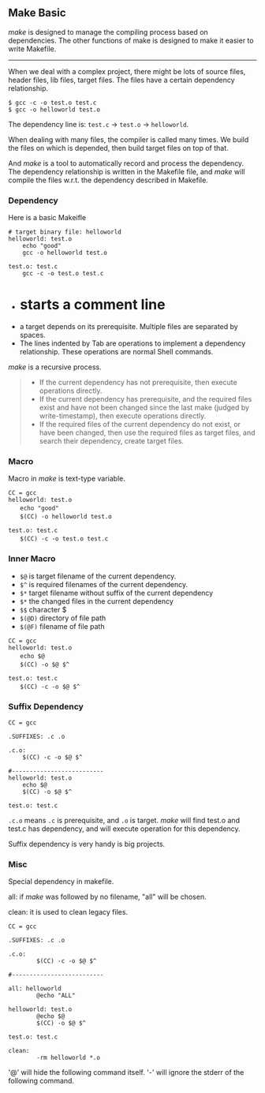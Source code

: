 ## Make Basic
*make* is designed to manage the compiling process based on dependencies. The other functions of make is designed to make it easier to write Makefile.

- - -

When we deal with a complex project, there might be lots of source files, header files, lib files, target files.
The files have a certain dependency relationship.

```
$ gcc -c -o test.o test.c
$ gcc -o helloworld test.o
```
The dependency line is: `test.c` -> `test.o` -> `helloworld`. 

When dealing with many files, the compiler is called many times. We build the files on which is depended, then build target files on top of that.

And *make* is a tool to automatically record and process the dependency.
The dependency relationship is written in the Makefile file, and *make* will compile the files w.r.t. the dependency described in Makefile.

### Dependency

Here is a basic Makeifle

```
# target binary file: helloworld
helloworld: test.o
	echo "good"
	gcc -o helloworld test.o

test.o: test.c
	gcc -c -o test.o test.c
```
* # starts a comment line
* a target depends on its prerequisite. Multiple files are separated by spaces.
* The lines indented by Tab are operations to implement a dependency relationship. These operations are normal Shell commands.

*make* is a recursive process.

> * If the current dependency has not prerequisite, then execute operations directly.
> * If the current dependency has prerequisite, and the required files exist and have not been changed since the last make (judged by write-timestamp), then execute operations directly.
> * If the required files of the current dependency do not exist, or have been changed, then use the required files as target files, and search their dependency, create target files.


### Macro
Macro in *make* is text-type variable.
```
CC = gcc
helloworld: test.o
　　echo "good"
　　$(CC) -o helloworld test.o

test.o: test.c
　　$(CC) -c -o test.o test.c
```

### Inner Macro
- `$@` is target filename of the current dependency.
- `$^` is required filenames of the current dependency.
- `$*` target filename without suffix of the current dependency
- `$*` the changed files in the current dependency
- `$$` character $
- `$(@D)` directory of file path
- `$(@F)` filename of file path

```
CC = gcc
helloworld: test.o
　　echo $@
　　$(CC) -o $@ $^

test.o: test.c
　　$(CC) -c -o $@ $^
```
 
### Suffix Dependency
```
CC = gcc

.SUFFIXES: .c .o

.c.o:
	$(CC) -c -o $@ $^

#--------------------------
helloworld: test.o
	echo $@
	$(CC) -o $@ $^

test.o: test.c
```

`.c.o` means `.c` is prerequisite, and `.o` is target.
*make* will find test.o and test.c has dependency, and will execute operation for this dependency.

Suffix dependency is very handy is big projects.

### Misc

Special dependency in makefile.

all: if *make* was followed by no filename, "all" will be chosen.

clean: it is used to clean legacy files.

```
CC = gcc

.SUFFIXES: .c .o

.c.o:
        $(CC) -c -o $@ $^

#--------------------------

all: helloworld
        @echo "ALL"

helloworld: test.o
        @echo $@
        $(CC) -o $@ $^

test.o: test.c

clean:
        -rm helloworld *.o
```
'@' will hide the following command itself.
'-' will ignore the stderr of the following command.
